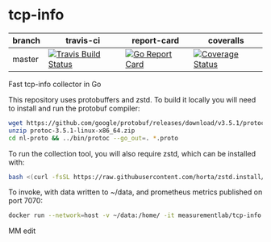 # tcp-info
| branch | travis-ci | report-card | coveralls |
|--------|-----------|-----------|-------------|
| master | [![Travis Build Status](https://travis-ci.org/m-lab/tcp-info.svg?branch=master)](https://travis-ci.org/m-lab/tcp-info) | [![Go Report Card](https://goreportcard.com/badge/github.com/m-lab/tcp-info)](https://goreportcard.com/report/github.com/m-lab/tcp-info) | [![Coverage Status](https://coveralls.io/repos/m-lab/tcp-info/badge.svg?branch=master)](https://coveralls.io/github/m-lab/tcp-info?branch=master) |



Fast tcp-info collector in Go

This repository uses protobuffers and zstd.  To build it locally you will need to install and run the protobuf
compiler:

```bash
wget https://github.com/google/protobuf/releases/download/v3.5.1/protoc-3.5.1-linux-x86_64.zip
unzip protoc-3.5.1-linux-x86_64.zip
cd nl-proto && ../bin/protoc --go_out=. *.proto
```

To run the collection tool, you will also require zstd, which can be installed with:

```bash
bash <(curl -fsSL https://raw.githubusercontent.com/horta/zstd.install/master/install)
```

To invoke, with data written to ~/data, and prometheus metrics published on port
7070:
```bash
docker run --network=host -v ~/data:/home/ -it measurementlab/tcp-info -prom=7070
```

MM edit
